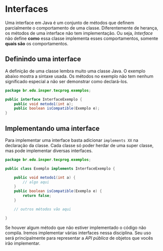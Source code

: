 # Interfaces

Uma interface em Java é um conjunto de métodos que definem parcialmente o comportamento de uma classe. Diferentemente de herança, os métodos de uma interface não tem implementação. Ou seja, *Interface* não define **como** essa classe implementa esses comportamentos, somente **quais são** os comportamentos. 

## Definindo uma interface

A definição de uma classe lembra muito uma classe Java. O exemplo abaixo mostra a sintaxe usada. Os métodos no exemplo não tem nenhum significado especial a não ser demonstrar como declará-los. 

```java
package br.edu.insper.tecprog.exemplos;

public interface InterfaceExemplo {
    public void metodo1(int a);
    public boolean isCompatible(Exemplo e);
}
```

## Implementando uma interface

Para implementar uma interface basta adicionar `implements XX` na declaração da classe. Cada classe só poder herdar de uma super classe, mas pode implementar diversas interfaces. 

```java
package br.edu.insper.tecprog.exemplos;

public class Exemplo implements InterfaceExemplo {

    public void metodo1(int a) {
        // algo aqui
    }
    public boolean isCompatible(Exemplo e) {
        return false;
    }

    // outros métodos vão aqui

}
```

Se houver algum método que não estiver implementado o código não compila. Iremos implementar várias interfaces nessa disciplina. Seu uso será principalmente para representar a *API pública* de objetos que vocês irão implementar. 

